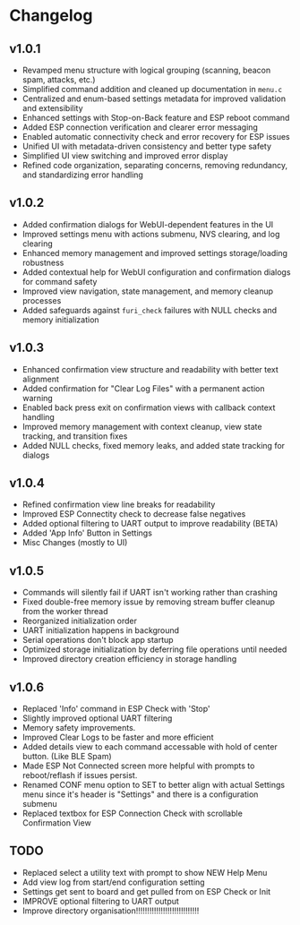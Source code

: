 # Changelog

## v1.0.1
- Revamped menu structure with logical grouping (scanning, beacon spam, attacks, etc.)
- Simplified command addition and cleaned up documentation in `menu.c`
- Centralized and enum-based settings metadata for improved validation and extensibility
- Enhanced settings with Stop-on-Back feature and ESP reboot command
- Added ESP connection verification and clearer error messaging
- Enabled automatic connectivity check and error recovery for ESP issues
- Unified UI with metadata-driven consistency and better type safety
- Simplified UI view switching and improved error display
- Refined code organization, separating concerns, removing redundancy, and standardizing error handling

## v1.0.2
- Added confirmation dialogs for WebUI-dependent features in the UI
- Improved settings menu with actions submenu, NVS clearing, and log clearing
- Enhanced memory management and improved settings storage/loading robustness
- Added contextual help for WebUI configuration and confirmation dialogs for command safety
- Improved view navigation, state management, and memory cleanup processes
- Added safeguards against `furi_check` failures with NULL checks and memory initialization

## v1.0.3
- Enhanced confirmation view structure and readability with better text alignment
- Added confirmation for "Clear Log Files" with a permanent action warning
- Enabled back press exit on confirmation views with callback context handling
- Improved memory management with context cleanup, view state tracking, and transition fixes
- Added NULL checks, fixed memory leaks, and added state tracking for dialogs

## v1.0.4
- Refined confirmation view line breaks for readability
- Improved ESP Connectity check to decrease false negatives
- Added optional filtering to UART output to improve readability (BETA)
- Added 'App Info' Button in Settings
- Misc Changes (mostly to UI)


## v1.0.5
- Commands will silently fail if UART isn't working rather than crashing
- Fixed double-free memory issue by removing stream buffer cleanup from the worker thread
- Reorganized initialization order
- UART initialization happens in background
- Serial operations don't block app startup
- Optimized storage initialization by deferring file operations until needed
- Improved directory creation efficiency in storage handling


## v1.0.6
- Replaced 'Info' command in ESP Check with 'Stop'
- Slightly improved optional UART filtering
- Memory safety improvements.
- Improved Clear Logs to be faster and more efficient 
- Added details view to each command accessable with hold of center button. (Like BLE Spam)
- Made ESP Not Connected screen more helpful with prompts to reboot/reflash if issues persist.
- Renamed CONF menu option to SET to better align with actual Settings menu since it's header is "Settings" and there is a configuration submenu
- Replaced textbox for ESP Connection Check with scrollable Confirmation View

## TODO

- Replaced select a utility text with prompt to show NEW Help Menu
- Add view log from start/end configuration setting
- Settings get sent to board and get pulled from on ESP Check or Init
- IMPROVE optional filtering to UART output
- Improve directory organisation!!!!!!!!!!!!!!!!!!!!!!!!!!!!